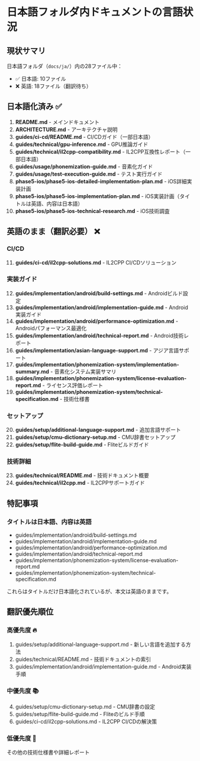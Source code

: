 # 日本語フォルダ内ドキュメントの言語状況

## 現状サマリ

日本語フォルダ（`docs/ja/`）内の28ファイル中：
- ✅ 日本語: 10ファイル
- ❌ 英語: 18ファイル（翻訳待ち）

## 日本語化済み ✅

1. **README.md** - メインドキュメント
2. **ARCHITECTURE.md** - アーキテクチャ説明
3. **guides/ci-cd/README.md** - CI/CDガイド（一部日本語）
4. **guides/technical/gpu-inference.md** - GPU推論ガイド
5. **guides/technical/il2cpp-compatibility.md** - IL2CPP互換性レポート（一部日本語）
6. **guides/usage/phonemization-guide.md** - 音素化ガイド
7. **guides/usage/test-execution-guide.md** - テスト実行ガイド
8. **phase5-ios/phase5-ios-detailed-implementation-plan.md** - iOS詳細実装計画
9. **phase5-ios/phase5-ios-implementation-plan.md** - iOS実装計画（タイトルは英語、内容は日本語）
10. **phase5-ios/phase5-ios-technical-research.md** - iOS技術調査

## 英語のまま（翻訳必要） ❌

### CI/CD
11. **guides/ci-cd/il2cpp-solutions.md** - IL2CPP CI/CDソリューション

### 実装ガイド
12. **guides/implementation/android/build-settings.md** - Androidビルド設定
13. **guides/implementation/android/implementation-guide.md** - Android実装ガイド
14. **guides/implementation/android/performance-optimization.md** - Androidパフォーマンス最適化
15. **guides/implementation/android/technical-report.md** - Android技術レポート
16. **guides/implementation/asian-language-support.md** - アジア言語サポート
17. **guides/implementation/phonemization-system/implementation-summary.md** - 音素化システム実装サマリ
18. **guides/implementation/phonemization-system/license-evaluation-report.md** - ライセンス評価レポート
19. **guides/implementation/phonemization-system/technical-specification.md** - 技術仕様書

### セットアップ
20. **guides/setup/additional-language-support.md** - 追加言語サポート
21. **guides/setup/cmu-dictionary-setup.md** - CMU辞書セットアップ
22. **guides/setup/flite-build-guide.md** - Fliteビルドガイド

### 技術詳細
23. **guides/technical/README.md** - 技術ドキュメント概要
24. **guides/technical/il2cpp.md** - IL2CPPサポートガイド

## 特記事項

### タイトルは日本語、内容は英語
- guides/implementation/android/build-settings.md
- guides/implementation/android/implementation-guide.md
- guides/implementation/android/performance-optimization.md
- guides/implementation/android/technical-report.md
- guides/implementation/phonemization-system/license-evaluation-report.md
- guides/implementation/phonemization-system/technical-specification.md

これらはタイトルだけ日本語化されているが、本文は英語のままです。

## 翻訳優先順位

### 高優先度 🔥
1. guides/setup/additional-language-support.md - 新しい言語を追加する方法
2. guides/technical/README.md - 技術ドキュメントの索引
3. guides/implementation/android/implementation-guide.md - Android実装手順

### 中優先度 📚
4. guides/setup/cmu-dictionary-setup.md - CMU辞書の設定
5. guides/setup/flite-build-guide.md - Fliteのビルド手順
6. guides/ci-cd/il2cpp-solutions.md - IL2CPP CI/CDの解決策

### 低優先度 📝
その他の技術仕様書や詳細レポート